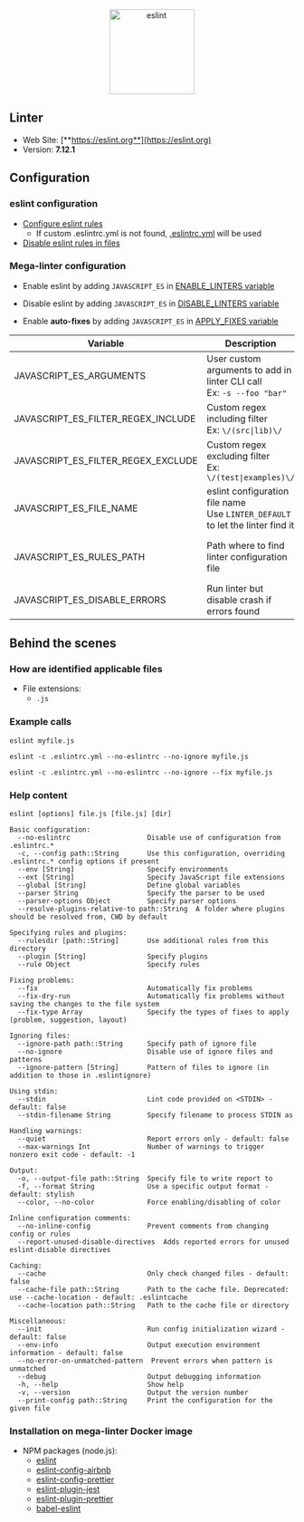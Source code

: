 <!-- markdownlint-disable MD033 MD041 -->
<!-- Generated by .automation/build.py, please do not update manually -->

<div align="center">
  <a href="https://eslint.org" target="blank" title="Visit linter Web Site">
    <img src="https://miro.medium.com/max/875/1*jFyfsakE2WBv5sFjBQUsuw.png" alt="eslint" height="150px">
  </a>
</div>

## Linter

- Web Site: [**https://eslint.org**](https://eslint.org)
- Version: **7.12.1**

## Configuration

### eslint configuration

- [Configure eslint rules](https://eslint.org/docs/user-guide/configuring)
  - If custom .eslintrc.yml is not found, [.eslintrc.yml](https://github.com/nvuillam/mega-linter/tree/master/TEMPLATES/.eslintrc.yml) will be used
- [Disable eslint rules in files](https://eslint.org/docs/user-guide/configuring#disabling-rules-with-inline-comments)

### Mega-linter configuration

- Enable eslint by adding `JAVASCRIPT_ES` in [ENABLE_LINTERS variable](https://github.com/nvuillam/mega-linter#activation-and-deactivation)
- Disable eslint by adding `JAVASCRIPT_ES` in [DISABLE_LINTERS variable](https://github.com/nvuillam/mega-linter#activation-and-deactivation)

- Enable **auto-fixes** by adding `JAVASCRIPT_ES` in [APPLY_FIXES variable](https://github.com/nvuillam/mega-linter#apply-fixes)

| Variable | Description | Default value |
| ----------------- | -------------- | -------------- |
| JAVASCRIPT_ES_ARGUMENTS | User custom arguments to add in linter CLI call<br/>Ex: `-s --foo "bar"` |  |
| JAVASCRIPT_ES_FILTER_REGEX_INCLUDE | Custom regex including filter<br/>Ex: `\/(src\|lib)\/` | Include every file |
| JAVASCRIPT_ES_FILTER_REGEX_EXCLUDE | Custom regex excluding filter<br/>Ex: `\/(test\|examples)\/` | Exclude no file |
| JAVASCRIPT_ES_FILE_NAME | eslint configuration file name</br>Use `LINTER_DEFAULT` to let the linter find it | `.eslintrc.yml` |
| JAVASCRIPT_ES_RULES_PATH | Path where to find linter configuration file | Workspace folder, then Mega-Linter default rules |
| JAVASCRIPT_ES_DISABLE_ERRORS | Run linter but disable crash if errors found | `false` |

## Behind the scenes

### How are identified applicable files

- File extensions:
  - `.js`


### Example calls

```shell
eslint myfile.js
```

```shell
eslint -c .eslintrc.yml --no-eslintrc --no-ignore myfile.js
```

```shell
eslint -c .eslintrc.yml --no-eslintrc --no-ignore --fix myfile.js
```


### Help content

```shell
eslint [options] file.js [file.js] [dir]

Basic configuration:
  --no-eslintrc                   Disable use of configuration from .eslintrc.*
  -c, --config path::String       Use this configuration, overriding .eslintrc.* config options if present
  --env [String]                  Specify environments
  --ext [String]                  Specify JavaScript file extensions
  --global [String]               Define global variables
  --parser String                 Specify the parser to be used
  --parser-options Object         Specify parser options
  --resolve-plugins-relative-to path::String  A folder where plugins should be resolved from, CWD by default

Specifying rules and plugins:
  --rulesdir [path::String]       Use additional rules from this directory
  --plugin [String]               Specify plugins
  --rule Object                   Specify rules

Fixing problems:
  --fix                           Automatically fix problems
  --fix-dry-run                   Automatically fix problems without saving the changes to the file system
  --fix-type Array                Specify the types of fixes to apply (problem, suggestion, layout)

Ignoring files:
  --ignore-path path::String      Specify path of ignore file
  --no-ignore                     Disable use of ignore files and patterns
  --ignore-pattern [String]       Pattern of files to ignore (in addition to those in .eslintignore)

Using stdin:
  --stdin                         Lint code provided on <STDIN> - default: false
  --stdin-filename String         Specify filename to process STDIN as

Handling warnings:
  --quiet                         Report errors only - default: false
  --max-warnings Int              Number of warnings to trigger nonzero exit code - default: -1

Output:
  -o, --output-file path::String  Specify file to write report to
  -f, --format String             Use a specific output format - default: stylish
  --color, --no-color             Force enabling/disabling of color

Inline configuration comments:
  --no-inline-config              Prevent comments from changing config or rules
  --report-unused-disable-directives  Adds reported errors for unused eslint-disable directives

Caching:
  --cache                         Only check changed files - default: false
  --cache-file path::String       Path to the cache file. Deprecated: use --cache-location - default: .eslintcache
  --cache-location path::String   Path to the cache file or directory

Miscellaneous:
  --init                          Run config initialization wizard - default: false
  --env-info                      Output execution environment information - default: false
  --no-error-on-unmatched-pattern  Prevent errors when pattern is unmatched
  --debug                         Output debugging information
  -h, --help                      Show help
  -v, --version                   Output the version number
  --print-config path::String     Print the configuration for the given file

```

### Installation on mega-linter Docker image

- NPM packages (node.js):
  - [eslint](https://www.npmjs.com/package/eslint)
  - [eslint-config-airbnb](https://www.npmjs.com/package/eslint-config-airbnb)
  - [eslint-config-prettier](https://www.npmjs.com/package/eslint-config-prettier)
  - [eslint-plugin-jest](https://www.npmjs.com/package/eslint-plugin-jest)
  - [eslint-plugin-prettier](https://www.npmjs.com/package/eslint-plugin-prettier)
  - [babel-eslint](https://www.npmjs.com/package/babel-eslint)
